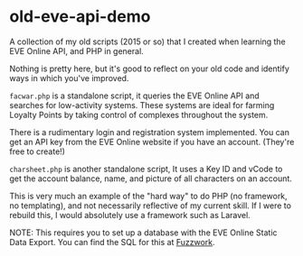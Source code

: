 # old-eve-api-demo
A collection of my old scripts (2015 or so) that I created when learning the EVE Online API, and PHP in general.

Nothing is pretty here, but it's good to reflect on your old code and identify ways in which you've improved.

`facwar.php` is a standalone script, it queries the EVE Online API and searches for low-activity systems. These systems are ideal for farming Loyalty Points by taking control of complexes throughout the system.

There is a rudimentary login and registration system implemented. You can get an API key from the EVE Online website if you have an account. (They're free to create!)

`charsheet.php` is another standalone script, It uses a Key ID and vCode to get the account balance, name, and picture of all characters on an account.

This is very much an example of the "hard way" to do PHP (no framework, no templating), and not necessarily reflective of my current skill. If I were to rebuild this, I would absolutely use a framework such as Laravel.

NOTE: This requires you to set up a database with the EVE Online Static Data Export. You can find the SQL for this at [Fuzzwork](https://www.fuzzwork.co.uk/dump/).
